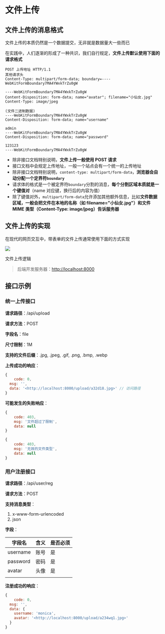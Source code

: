 # 文件上传

## 文件上传的消息格式

文件上传的本质仍然是一个数据提交，无非就是数据量大一些而已

在实践中，人们逐渐的形成了一种共识，我们自行规定，**文件上传默认使用下面的请求格式**

```
POST 上传地址 HTTP/1.1
其他请求头
Content-Type: multipart/form-data; boundary=----WebKitFormBoundary7MA4YWxkTrZu0gW

----WebKitFormBoundary7MA4YWxkTrZu0gW
Content-Disposition: form-data; name="avatar"; filename="小仙女.jpg"
Content-Type: image/jpeg

(文件二进制数据)
----WebKitFormBoundary7MA4YWxkTrZu0gW
Content-Disposition: form-data; name="username"

admin
----WebKitFormBoundary7MA4YWxkTrZu0gW
Content-Disposition: form-data; name="password"

123123
----WebKitFormBoundary7MA4YWxkTrZu0gW
```

-   除非接口文档特别说明，**文件上传一般使用 POST 请求**
-   接口文档中会规定上传地址，一般一个站点会有一个统一的上传地址
-   除非接口文档特别说明，`content-type: multipart/form-data`，**浏览器会自动分配一个定界符`boundary`**
-   请求体的格式是一个被定界符`boundary`分割的消息，**每个分割区域本质就是一个键值对**（name 对应键，换行后的内容为值）
-   除了键值对外，`multipart/form-data`允许添加其他额外信息，比如**文件数据区域，一般会把文件在本地的名称（如 filename="小仙女.jpg"）和文件 MIME 类型（Content-Type: image/jpeg）告诉服务器**

## 文件上传的实现

在现代的网页交互中，带表单的文件上传通常使用下面的方式实现

![](http://mdrs.yuanjin.tech/img/20210917132919.png)

文件上传逻辑

> 后端开发服务器：[http://localhost:8000](http://localhost:8000)

## 接口示例

### 统一上传接口

**请求路径**：/api/upload

**请求方法**：POST

**字段名**：file

**尺寸限制**：1M

**支持的文件后缀**：.jpg, .jpeg, .gif, .png, .bmp, .webp

**上传成功的响应**：

```jsx
{
	code: 0,
  msg: '',
  data: '<http://localhost:8000/upload/a32d18.jpg>' // 访问路径
}
```

**可能发生的失败响应**：

```jsx
{
	code: 403,
	msg: '文件超过了限制',
	data: null
}
```

```jsx
{
	code: 403,
	msg: '无效的文件类型',
	data: null
}
```

### 用户注册接口

**请求路径**：/api/user/reg

**请求方法**：POST

**支持消息类型**：

1. x-www-form-urlencoded
2. json

**字段**：

| 字段名   | 含义 | 是否必须 |
| -------- | ---- | -------- |
| username | 账号 | 是       |
| password | 密码 | 是       |
| avatar   | 头像 | 是       |
|          |      |          |

**注册成功的响应**：

```jsx
{
	code: 0,
  msg: '',
  data: {
    username: 'monica',
    avatar: '<http://localhost:8000/upload/a234wq1.jpg>'
  }
}
```
